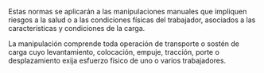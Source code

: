 Estas normas se aplicarán a las manipulaciones manuales que impliquen riesgos a la salud o a las condiciones físicas del trabajador, asociados a las características y condiciones de la carga.

La manipulación comprende toda operación de transporte o sostén de carga cuyo levantamiento, colocación, empuje, tracción, porte o desplazamiento exija esfuerzo físico de uno o varios trabajadores.